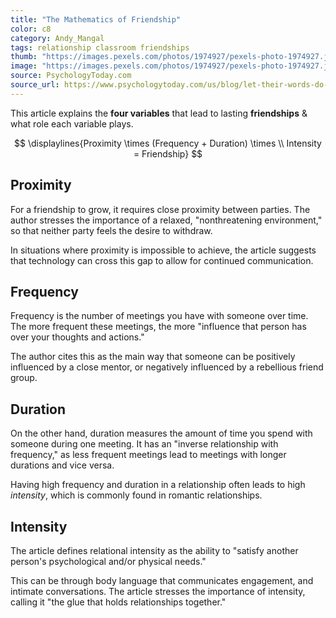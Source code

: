 ```yaml
---
title: "The Mathematics of Friendship"
color: c8
category: Andy_Mangal
tags: relationship classroom friendships
thumb: "https://images.pexels.com/photos/1974927/pexels-photo-1974927.jpeg?auto=compress&cs=tinysrgb&w=350"
image: "https://images.pexels.com/photos/1974927/pexels-photo-1974927.jpeg?auto=compress&cs=tinysrgb&w=600"
source: PsychologyToday.com
source_url: https://www.psychologytoday.com/us/blog/let-their-words-do-the-talking/201911/the-friendship-formula
---
```

This article explains the **four variables** that lead to lasting **friendships** & what role each variable plays.
<!--more-->

$$
\displaylines{Proximity \times (Frequency + Duration) \times \\ Intensity = Friendship}
$$

## Proximity

For a friendship to grow, it requires close proximity between parties. The author stresses the importance of a relaxed, "nonthreatening environment," so that neither party feels the desire to withdraw.

In situations where proximity is impossible to achieve, the article suggests that technology can cross this gap to allow for continued communication.

## Frequency

Frequency is the number of meetings you have with someone over time. The more frequent these meetings, the more "influence that person has over your thoughts and actions."

The author cites this as the main way that someone can be positively influenced by a close mentor, or negatively influenced by a rebellious friend group.

## Duration

On the other hand, duration measures the amount of time you spend with someone during one meeting. It has an "inverse relationship with frequency," as less frequent meetings lead to meetings with longer durations and vice versa.

Having high frequency and duration in a relationship often leads to high *intensity*, which is commonly found in romantic relationships.

## Intensity

The article defines relational intensity as the ability to "satisfy another person's psychological and/or physical needs."

This can be through body language that communicates engagement, and intimate conversations. The article stresses the importance of intensity, calling it "the glue that holds relationships together."
